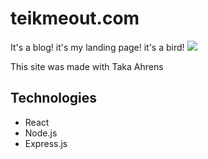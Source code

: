 # teikmeout.com

It's a blog! it's my landing page! it's a bird!
![](https://media.giphy.com/media/3knKct3fGqxhK/giphy.gif)

This site was made with 
Taka Ahrens

## Technologies
- React
- Node.js
- Express.js


